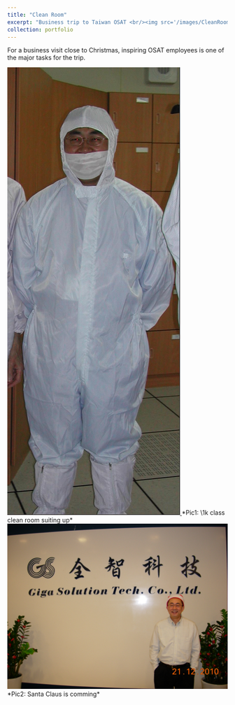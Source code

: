 ```yaml
---
title: "Clean Room"
excerpt: "Business trip to Taiwan OSAT <br/><img src='/images/CleanRoomAccess.png'>"
collection: portfolio
---
```


For a business visit close to Christmas, inspiring OSAT employees is one of the major tasks for the trip.


<a href="/images/CleanRoomAccess.png">
    <img 
        src="/images/CleanRoomAccess.png" 
    >
</a>
*Pic1: \1k class clean room suiting up*

<a href="/images/trip_2010.JPG">
    <img 
        src="/images/trip_2010.JPG" 
    >
</a>
*Pic2: Santa Claus is comming*
